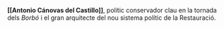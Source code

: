  **[[Antonio Cánovas del Castillo]]**, polític conservador clau en la tornada dels *Borbó* i el gran arquitecte del nou sistema polític de la Restauració.
